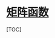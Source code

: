 <link rel='stylesheet' href='../../style/index.css'>
<script src='../../style/index.js'></script>

# [矩阵函数](./index.html)

[TOC]
